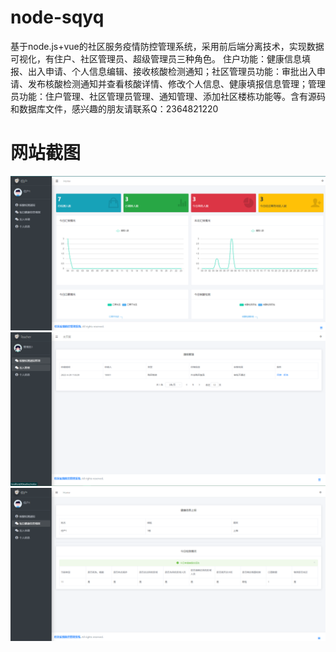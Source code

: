 # node-sqyq
基于node.js+vue的社区服务疫情防控管理系统，采用前后端分离技术，实现数据可视化，有住户、社区管理员、超级管理员三种角色。  住户功能：健康信息填报、出入申请、个人信息编辑、接收核酸检测通知；社区管理员功能：审批出入申请、发布核酸检测通知并查看核酸详情、修改个人信息、健康填报信息管理；管理员功能：住户管理、社区管理员管理、通知管理、添加社区楼栋功能等。含有源码和数据库文件，感兴趣的朋友请联系Q：2364821220
# 网站截图
![image](https://github.com/hzl0898/node-sqyq/blob/main/住户主页面.png)
![image](https://github.com/hzl0898/node-sqyq/blob/main/请假管理.png)
![image](https://github.com/hzl0898/node-sqyq/blob/main/健康信息填报.png)
